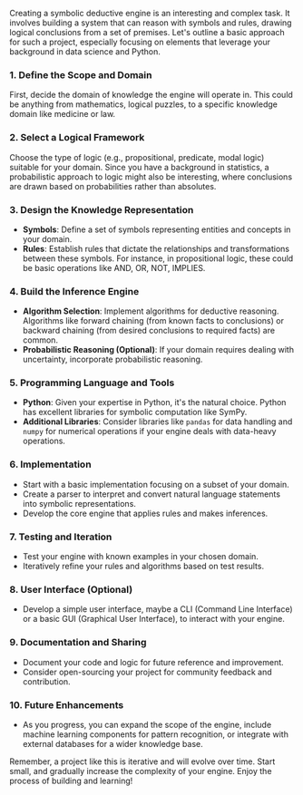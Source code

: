 Creating a symbolic deductive engine is an interesting and complex task. It involves building a system that can reason with symbols and rules, drawing logical conclusions from a set of premises. Let's outline a basic approach for such a project, especially focusing on elements that leverage your background in data science and Python.

### 1. **Define the Scope and Domain**

   First, decide the domain of knowledge the engine will operate in. This could be anything from mathematics, logical puzzles, to a specific knowledge domain like medicine or law.

### 2. **Select a Logical Framework**

   Choose the type of logic (e.g., propositional, predicate, modal logic) suitable for your domain. Since you have a background in statistics, a probabilistic approach to logic might also be interesting, where conclusions are drawn based on probabilities rather than absolutes.

### 3. **Design the Knowledge Representation**

   - **Symbols**: Define a set of symbols representing entities and concepts in your domain.
   - **Rules**: Establish rules that dictate the relationships and transformations between these symbols. For instance, in propositional logic, these could be basic operations like AND, OR, NOT, IMPLIES.

### 4. **Build the Inference Engine**

   - **Algorithm Selection**: Implement algorithms for deductive reasoning. Algorithms like forward chaining (from known facts to conclusions) or backward chaining (from desired conclusions to required facts) are common.
   - **Probabilistic Reasoning (Optional)**: If your domain requires dealing with uncertainty, incorporate probabilistic reasoning.

### 5. **Programming Language and Tools**

   - **Python**: Given your expertise in Python, it's the natural choice. Python has excellent libraries for symbolic computation like SymPy.
   - **Additional Libraries**: Consider libraries like `pandas` for data handling and `numpy` for numerical operations if your engine deals with data-heavy operations.

### 6. **Implementation**

   - Start with a basic implementation focusing on a subset of your domain.
   - Create a parser to interpret and convert natural language statements into symbolic representations.
   - Develop the core engine that applies rules and makes inferences.

### 7. **Testing and Iteration**

   - Test your engine with known examples in your chosen domain.
   - Iteratively refine your rules and algorithms based on test results.

### 8. **User Interface (Optional)**

   - Develop a simple user interface, maybe a CLI (Command Line Interface) or a basic GUI (Graphical User Interface), to interact with your engine.

### 9. **Documentation and Sharing**

   - Document your code and logic for future reference and improvement.
   - Consider open-sourcing your project for community feedback and contribution.

### 10. **Future Enhancements**

   - As you progress, you can expand the scope of the engine, include machine learning components for pattern recognition, or integrate with external databases for a wider knowledge base.

Remember, a project like this is iterative and will evolve over time. Start small, and gradually increase the complexity of your engine. Enjoy the process of building and learning!
